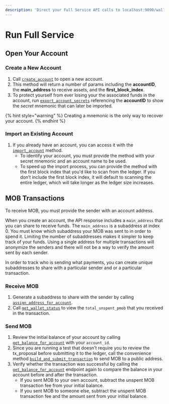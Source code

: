 ```yaml
---
description: 'Direct your Full Service API calls to localhost:9090/wallet.'
---
```


# Run Full Service

## Open Your Account

### Create a New Account
1. Call [`create_account`](../accounts/account/create_account.md) to open a new account. 
2. This method will return a number of params including the **accountID**, the **main_address** to receive assets, and the **first_block_index**.  
3. To protect yourself from ever losing your the associated funds in the account, run [`export_account_secrets`](../accounts/account-secrets/export_account_secrets.md) referencing the **accountID** to show the _secret_ mnemonic that can later be imported. 

{% hint style="warning" %}
Creating a mnemonic is the only way to recover your account.
{% endhint %}

### Import an Existing Account

1. If you already have an account, you can access it with the [`import_account`](../accounts/account/import_account.md) method. 
   * To identify your account, you must provide the method with your secret mnemonic and an account name to be used. 
   * To speed up the import process, you can provide the method with the first block index that you'd like to scan from the ledger. If you don’t include the first block index, it will default to scanning the entire ledger, which will take longer as the ledger size increases.

## MOB Transactions

To receive MOB, you must provide the sender with an account address.

When you create an account, the API response includes a `main_address` that you can share to receive funds. The `main_address` is a subaddress at index 0. You must know which subaddress your MOB was sent to in order to spend it. Limiting the number of subaddresses makes it simpler to keep track of your funds. Using a single address for multiple transactions will anonymize the senders and there will not be a way to verify the amount sent by each sender.

In order to track who is sending what payments, you can create unique subaddresses to share with a particular sender and or a particular transaction.

### Receive MOB

1. Generate a subaddress to share with the sender by calling [`assign_address_for_account`](../accounts/address/assign_address_for_account.md).
2. Call [`get_wallet_status`](../wallet/wallet-status/get_wallet_status.md) to view the `total_unspent_pmob` that you received in the transaction.

### Send MOB

1. Review the initial balance of your account by calling [`get_balance_for_account`](../accounts/balance/get_balance_for_account.md) with your `account_id`.
2. Since you are running a test that doesn't require you to review the tx\_proposal before submitting it to the ledger, call the convenience method [`build_and_submit_transaction`](../transactions/transaction/build_and_submit_transaction.md) to send MOB to a public address.
3. Verify whether the transaction was successful by calling the [`get_balance_for_account`](../accounts/balance/get_balance_for_account.md) endpoint again to compare the balance in your account before and after the transaction.
   * If you sent MOB to your own account, subtract the unspent MOB transaction fee from your initial balance. 
   * If you sent MOB to someone else, subtract the unspent MOB transaction fee and the amount sent from your initial balance. 


